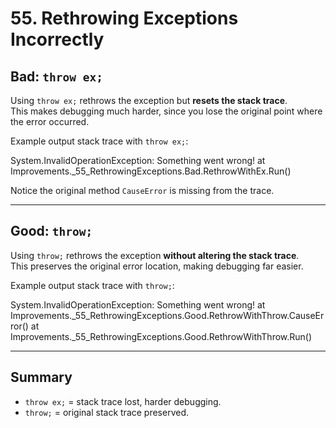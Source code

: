 # 55. Rethrowing Exceptions Incorrectly

## Bad: `throw ex;`
Using `throw ex;` rethrows the exception but **resets the stack trace**.  
This makes debugging much harder, since you lose the original point where the error occurred.

Example output stack trace with `throw ex;`:

System.InvalidOperationException: Something went wrong!
at Improvements._55_RethrowingExceptions.Bad.RethrowWithEx.Run()

Notice the original method `CauseError` is missing from the trace.

---

## Good: `throw;`
Using `throw;` rethrows the exception **without altering the stack trace**.  
This preserves the original error location, making debugging far easier.

Example output stack trace with `throw;`:

System.InvalidOperationException: Something went wrong!
at Improvements._55_RethrowingExceptions.Good.RethrowWithThrow.CauseError()
at Improvements._55_RethrowingExceptions.Good.RethrowWithThrow.Run()


---

## Summary
- `throw ex;` = stack trace lost, harder debugging.
- `throw;` = original stack trace preserved.
